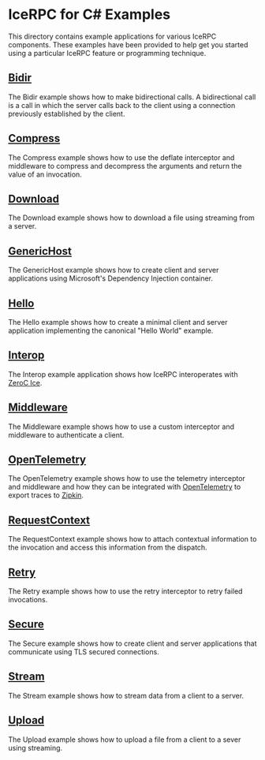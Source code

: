# IceRPC for C# Examples

This directory contains example applications for various IceRPC components. These examples have been provided to help
get you started using a particular IceRPC feature or programming technique.

## [Bidir](./Bidir/)

The Bidir example shows how to make bidirectional calls. A bidirectional call is a call in which the server calls back to
the client using a connection previously established by the client.

## [Compress](./Compress/)

The Compress example shows how to use the deflate interceptor and middleware to compress and decompress the arguments
and return the value of an invocation.

## [Download](./Download/)

The Download example shows how to download a file using streaming from a server.

## [GenericHost](./GenericHost/)

The GenericHost example shows how to create client and server applications using Microsoft's Dependency Injection
container.

## [Hello](./Hello/)

The Hello example shows how to create a minimal client and server application implementing the canonical "Hello World"
example.

## [Interop](./Interop/)

The Interop example application shows how IceRPC interoperates with [ZeroC Ice](https://github.com/zeroc-ice/ice).

## [Middleware](./Middleware/)

The Middleware example shows how to use a custom interceptor and middleware to authenticate a client.

## [OpenTelemetry](./OpenTelemetry/)

The OpenTelemetry example shows how to use the telemetry interceptor and middleware and how they can be integrated with
[OpenTelemetry](https://opentelemetry.io/) to export traces to [Zipkin](https://zipkin.io/).

## [RequestContext](./RequestContext/)

The RequestContext example shows how to attach contextual information to the invocation and access this information from
the dispatch.

## [Retry](./Retry/)

The Retry example shows how to use the retry interceptor to retry failed invocations.

## [Secure](./Secure/)

The Secure example shows how to create client and server applications that communicate using TLS secured connections.

## [Stream](./Stream/)

The Stream example shows how to stream data from a client to a server.

## [Upload](./Upload/)

The Upload example shows how to upload a file from a client to a sever using streaming.
